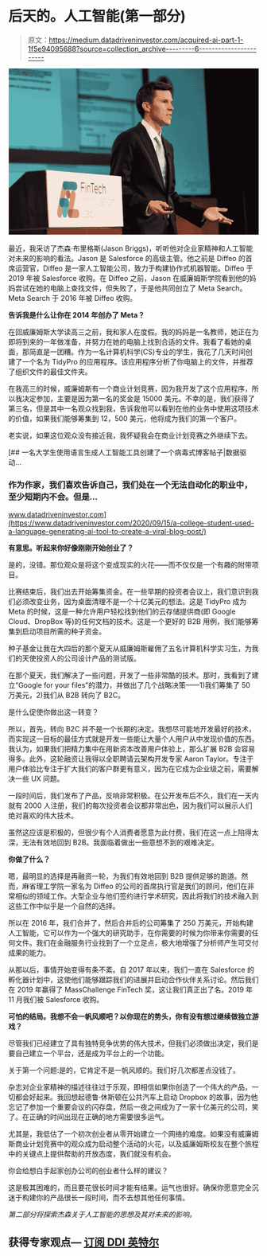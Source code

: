 # 后天的。人工智能(第一部分)

> 原文：<https://medium.datadriveninvestor.com/acquired-ai-part-1-1f5e94095688?source=collection_archive---------6----------------------->

![](img/1e8f764fd9cb9b2f8de28d5b80254a17.png)

最近，我采访了杰森·布里格斯(Jason Briggs)，听听他对企业家精神和人工智能对未来的影响的看法。Jason 是 Salesforce 的高级主管。他之前是 Diffeo 的首席运营官，Diffeo 是一家人工智能公司，致力于构建协作式机器智能。Diffeo 于 2019 年被 Salesforce 收购。在 Diffeo 之前，Jason 在威廉姆斯学院看到他的妈妈尝试在她的电脑上查找文件，但失败了，于是他共同创立了 Meta Search。Meta Search 于 2016 年被 Diffeo 收购。

**告诉我是什么让你在 2014 年创办了 Meta？**

在回威廉姆斯大学读高三之前，我和家人在度假。我的妈妈是一名教师，她正在为即将到来的一年做准备，并努力在她的电脑上找到合适的文件。我看了看她的桌面，那简直是一团糟。作为一名计算机科学(CS)专业的学生，我花了几天时间创建了一个名为 TidyPro 的应用程序。该应用程序分析了你电脑上的文件，并推荐了组织文件的最佳文件夹。

在我高三的时候，威廉姆斯有一个商业计划竞赛，因为我开发了这个应用程序，所以我决定参加，主要是因为第一名的奖金是 15000 美元。不幸的是，我们获得了第三名，但是其中一名观众找到我，告诉我他可以看到在他的业务中使用这项技术的价值，如果我们能够筹集到 12，500 美元，他将成为我们的第一个客户。

老实说，如果这位观众没有接近我，我怀疑我会在商业计划竞赛之外继续下去。

[](https://www.datadriveninvestor.com/2020/09/15/a-college-student-used-a-language-generating-ai-tool-to-create-a-viral-blog-post/) [## 一名大学生使用语言生成人工智能工具创建了一个病毒式博客帖子|数据驱动…

### 作为作家，我们喜欢告诉自己，我们处在一个无法自动化的职业中，至少短期内不会。但是…

www.datadriveninvestor.com](https://www.datadriveninvestor.com/2020/09/15/a-college-student-used-a-language-generating-ai-tool-to-create-a-viral-blog-post/) 

**有意思。听起来你好像刚刚开始创业了？**

是的，没错。那位观众是将这个变成现实的火花——而不仅仅是一个有趣的附带项目。

比赛结束后，我们出去开始筹集资金。在一些早期的投资者会议上，我们意识到我们必须改变业务，因为桌面清理不是一个十亿美元的想法。这是 TidyPro 成为 Meta 的时候，这是一种允许用户轻松找到他们的云存储提供商(即 Google Cloud、DropBox 等)的任何文档的技术。这是一个更好的 B2B 用例，我们能够筹集到启动项目所需的种子资金。

种子基金让我在大四后的那个夏天从威廉姆斯雇佣了五名计算机科学实习生，为我们的天使投资人的公司设计产品的测试版。

在那个夏天，我们解决了一些问题，开发了一些非常酷的技术。那时，我看到了建立“Google for your files”的潜力，并做出了几个战略决策——1)我们筹集了 50 万美元，2)我们从 B2B 转向了 B2C。

是什么促使你做出这一转变？

所以，首先，转向 B2C 并不是一个长期的决定。我想尽可能地开发最好的技术，而实现这一目标的最佳方式就是开发一些能让大量个人用户从中发现价值的东西。我认为，如果我们把精力集中在用新资本改善用户体验上，那么扩展 B2B 会容易得多。此外，这轮融资让我得以全职聘请云架构开发专家 Aaron Taylor。专注于用户体验比专注于扩大我们的客户群更有意义，因为在它成为企业级之前，需要解决一些 UX 问题。

一段时间后，我们发布了产品，反响非常积极。在公开发布后不久，我们在一天内就有 2000 人注册，我们的每次投资者会议都非常出色，因为我们可以展示人们绝对喜欢的伟大技术。

虽然这应该是积极的，但很少有个人消费者愿意为此付费，我们在这一点上陷得太深，无法有效地回到 B2B。我面临着做出一些意想不到的艰难决定。

**你做了什么？**

嗯，最明显的选择是再融资一轮，为我们有效地回到 B2B 提供足够的跑道。然而，麻省理工学院一家名为 Diffeo 的公司的首席执行官是我们的顾问，他们在非常相似的领域工作。大型企业与他们签约进行学术研究，因此将我们的技术融入到这些工作中似乎是一个自然的选择。

所以在 2016 年，我们合并了，然后合并后的公司筹集了 250 万美元，开始构建人工智能，它可以作为一个强大的研究助手，在你需要的时候为你带来你需要的任何文件。我们在金融服务行业找到了一个立足点，极大地增强了分析师产生可交付成果的能力。

从那以后，事情开始变得有条不紊。自 2017 年以来，我们一直在 Salesforce 的孵化器计划中，这使他们能够跟踪我们的进展并启动合作伙伴关系讨论。然后我们在 2019 年赢得了 MassChallenge FinTech 奖，这让我们真正出了名。2019 年 11 月我们被 Salesforce 收购。

**可怕的结局。我想不会一帆风顺吧？以你现在的势头，你有没有想过继续做独立游戏？**

尽管我们已经建立了具有独特竞争优势的伟大技术，但我们必须做出决定，我们是要自己建立一个平台，还是成为平台上的一个功能。

关于第一个问题:是的，它肯定不是一帆风顺的。我们好几次都差点没钱了。

杂志对企业家精神的描述往往过于乐观，即相信如果你创造了一个伟大的产品，一切都会好起来。我回想起德鲁·休斯顿在公共汽车上启动 Dropbox 的故事，因为他忘记了参加一个重要会议的闪存盘，然后一夜之间成为了一家十亿美元的公司，笑了。在正确的时间出现在正确的地方需要很多运气。

尤其是，我低估了一个初次创业者从零开始建立一个网络的难度。如果没有威廉姆斯商业计划竞赛中的观众成为启动整个活动的火花，以及威廉姆斯校友在整个旅程中的关键点上提供帮助的开放态度，我们就没有机会。

你会给想白手起家创办公司的创业者什么样的建议？

这是极其困难的，而且要花很长时间才能有结果。运气也很好。确保你愿意完全沉迷于构建你的产品很长一段时间，而不去想其他任何事情。

*第二部分将探索杰森关于人工智能的思想及其对未来的影响。*

## 获得专家观点— [订阅 DDI 英特尔](https://datadriveninvestor.com/ddi-intel)